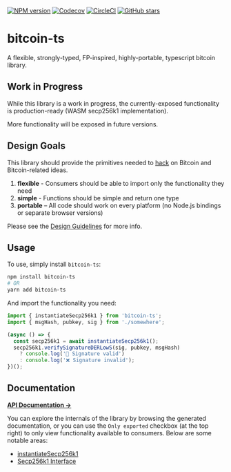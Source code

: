 [![NPM version](https://img.shields.io/npm/v/bitcoin-ts.svg)](https://www.npmjs.com/package/bitcoin-ts)
[![Codecov](https://img.shields.io/codecov/c/github/bitjson/bitcoin-ts.svg)](https://codecov.io/gh/bitjson/bitcoin-ts)
[![CircleCI](https://img.shields.io/circleci/project/github/bitjson/bitcoin-ts.svg)](https://circleci.com/gh/bitjson/bitcoin-ts)
[![GitHub stars](https://img.shields.io/github/stars/bitjson/bitcoin-ts.svg?style=social&logo=github&label=Stars)](https://github.com/bitjson/bitcoin-ts)

# bitcoin-ts

A flexible, strongly-typed, FP-inspired, highly-portable, typescript bitcoin library.

## Work in Progress

While this library is a work in progress, the currently-exposed functionality is production-ready (WASM secp256k1 implementation).

More functionality will be exposed in future versions.

## Design Goals

This library should provide the primitives needed to [hack](http://www.paulgraham.com/gh.html) on Bitcoin and Bitcoin-related ideas.

1.  **flexible** - Consumers should be able to import only the functionality they need
2.  **simple** - Functions should be simple and return one type
3.  **portable** – All code should work on every platform (no Node.js bindings or separate browser versions)

Please see the [Design Guidelines](.github/CONTRIBUTING.md) for more info.

## Usage

To use, simply install `bitcoin-ts`:

```sh
npm install bitcoin-ts
# OR
yarn add bitcoin-ts
```

And import the functionality you need:

```typescript
import { instantiateSecp256k1 } from 'bitcoin-ts';
import { msgHash, pubkey, sig } from './somewhere';

(async () => {
  const secp256k1 = await instantiateSecp256k1();
  secp256k1.verifySignatureDERLowS(sig, pubkey, msgHash)
    ? console.log('🚀 Signature valid')
    : console.log('❌ Signature invalid');
})();
```

## Documentation

[**API Documentation →**](https://bitjson.github.io/bitcoin-ts/)

You can explore the internals of the library by browsing the generated documentation, or you can use the `Only exported` checkbox (at the top right) to only view functionality available to consumers. Below are some notable areas:

* [instantiateSecp256k1](https://bitjson.github.io/bitcoin-ts/globals.html#instantiatesecp256k1)
* [Secp256k1 Interface](https://bitjson.github.io/bitcoin-ts/interfaces/secp256k1.html)
